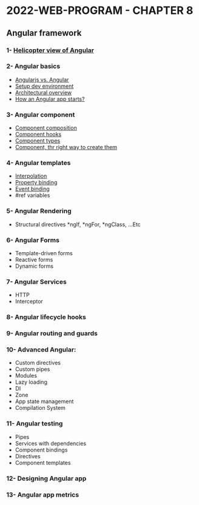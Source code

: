 # 2022-WEB-PROGRAM - CHAPTER 8

## Angular framework

### 1- [Helicopter view of Angular](https://medium.com/geekculture/helicopter-view-of-angular-636d52994b77)
### 2- Angular basics
- [Angularjs vs. Angular](https://medium.com/geekculture/helicopter-view-of-angular-636d52994b77#1ce5)
- [Setup dev environment](https://famzil.medium.com/vv-how-to-set-up-local-angular-environment-4d6e0cec48ed?source=your_stories_page-------------------------------------)
- [Architectural overview](https://medium.com/geekculture/angular-architectural-overview-94d41edd32d1?source=your_stories_page-------------------------------------)
- [How an Angular app starts?](https://famzil.medium.com/how-does-an-angular-app-start-f7032e5655bb?source=your_stories_page-------------------------------------)

### 3- Angular component
- [Component composition](https://levelup.gitconnected.com/angular-component-composition-eb292aad1f3d?source=your_stories_page-------------------------------------)
- [Component hooks](https://medium.com/geekculture/angular-component-hooks-6fa0d9279d60)
- [Component types](https://medium.com/geekculture/angular-component-types-4b9c57877639?source=your_stories_page-------------------------------------)
- [Component, thr right way to create them](https://medium.com/javascript-in-plain-english/the-right-way-to-create-angular-components-69228c5cc0fd?source=your_stories_page-------------------------------------)

### 4- Angular templates
- [Interpolation](https://medium.com/javascript-in-plain-english/angular-template-powers-1-1af3b1f69981?source=your_stories_page-------------------------------------)
- [Property binding](https://medium.com/javascript-in-plain-english/angular-template-powers-1-1af3b1f69981?source=your_stories_page-------------------------------------)
- [Event binding](https://medium.com/javascript-in-plain-english/angular-template-powers-1-1af3b1f69981?source=your_stories_page-------------------------------------)
- #ref variables

### 5- Angular Rendering
- Structural directives *ngIf, *ngFor, *ngClass, …Etc

### 6- Angular Forms
- Template-driven forms
- Reactive forms
- Dynamic forms

### 7- Angular Services
- HTTP
- Interceptor

### 8- Angular lifecycle hooks

### 9- Angular routing and guards

### 10- Advanced Angular:
- Custom directives
- Custom pipes
- Modules
- Lazy loading
- DI
- Zone
- App state management
- Compilation System

### 11- Angular testing
- Pipes
- Services with dependencies
- Component bindings
- Directives
- Component templates

### 12- Designing Angular app

### 13- Angular app metrics
